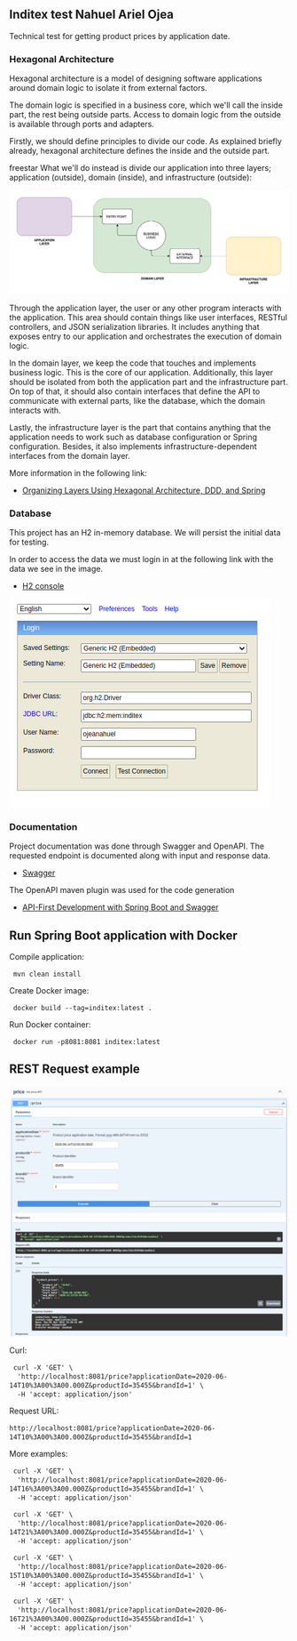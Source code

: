 ## Inditex test Nahuel Ariel Ojea

Technical test for getting product prices by application date.

### Hexagonal Architecture

Hexagonal architecture is a model of designing software applications around domain logic to isolate it from external factors.

The domain logic is specified in a business core, which we'll call the inside part, the rest being outside parts. Access to domain logic from the outside is available through ports and adapters.

Firstly, we should define principles to divide our code. As explained briefly already, hexagonal architecture defines the inside and the outside part.


freestar
What we'll do instead is divide our application into three layers; application (outside), domain (inside), and infrastructure (outside):

![img.png](src/main/resources/img.png)

Through the application layer, the user or any other program interacts with the application. This area should contain things like user interfaces, RESTful controllers, and JSON serialization libraries. It includes anything that exposes entry to our application and orchestrates the execution of domain logic.

In the domain layer, we keep the code that touches and implements business logic. This is the core of our application. Additionally, this layer should be isolated from both the application part and the infrastructure part. On top of that, it should also contain interfaces that define the API to communicate with external parts, like the database, which the domain interacts with.

Lastly, the infrastructure layer is the part that contains anything that the application needs to work such as database configuration or Spring configuration. Besides, it also implements infrastructure-dependent interfaces from the domain layer.

More information in the following link:

- [Organizing Layers Using Hexagonal Architecture, DDD, and Spring](https://www.baeldung.com/hexagonal-architecture-ddd-spring)

### Database

This project has an H2 in-memory database. We will persist the initial data for testing.

In order to access the data we must login in at the following link with the data we see in the image.

- [H2 console](http://localhost:8081/h2-console)


![h2db.png](src/main/resources/h2db.png)

### Documentation

Project documentation was done through Swagger and OpenAPI. The requested endpoint is documented along with input and response data. 

- [Swagger](http://localhost:8081/swagger-ui/index.html)

The OpenAPI maven plugin was used for the code generation

- [API-First Development with Spring Boot and Swagger](https://reflectoring.io/spring-boot-openapi/)


## Run Spring Boot application with Docker

Compile application:
```
 mvn clean install
```

Create Docker image:
```
 docker build --tag=inditex:latest .
```

Run Docker container:

```
 docker run -p8081:8081 inditex:latest
```

## REST Request example

![Example.png](src/main/resources/Example.png)

Curl:
```
 curl -X 'GET' \
  'http://localhost:8081/price?applicationDate=2020-06-14T10%3A00%3A00.000Z&productId=35455&brandId=1' \
  -H 'accept: application/json'
```

Request URL:
```
http://localhost:8081/price?applicationDate=2020-06-14T10%3A00%3A00.000Z&productId=35455&brandId=1
```

More examples:

```
 curl -X 'GET' \
  'http://localhost:8081/price?applicationDate=2020-06-14T16%3A00%3A00.000Z&productId=35455&brandId=1' \
  -H 'accept: application/json'
```
```
 curl -X 'GET' \
  'http://localhost:8081/price?applicationDate=2020-06-14T21%3A00%3A00.000Z&productId=35455&brandId=1' \
  -H 'accept: application/json'
```
```
 curl -X 'GET' \
  'http://localhost:8081/price?applicationDate=2020-06-15T10%3A00%3A00.000Z&productId=35455&brandId=1' \
  -H 'accept: application/json'
```
```
 curl -X 'GET' \
  'http://localhost:8081/price?applicationDate=2020-06-16T21%3A00%3A00.000Z&productId=35455&brandId=1' \
  -H 'accept: application/json'
```